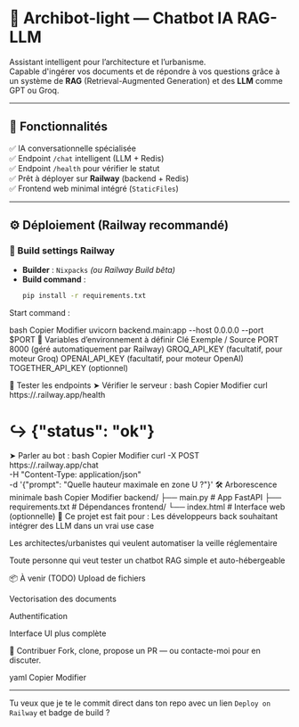 # 🧠 Archibot-light — Chatbot IA RAG-LLM

Assistant intelligent pour l’architecture et l’urbanisme.  
Capable d'ingérer vos documents et de répondre à vos questions grâce à un système de **RAG** (Retrieval-Augmented Generation) et des **LLM** comme GPT ou Groq.

---

## 🚀 Fonctionnalités

✅ IA conversationnelle spécialisée  
✅ Endpoint `/chat` intelligent (LLM + Redis)  
✅ Endpoint `/health` pour vérifier le statut  
✅ Prêt à déployer sur **Railway** (backend + Redis)  
✅ Frontend web minimal intégré (`StaticFiles`)

---

## ⚙️ Déploiement (Railway recommandé)

### 🧱 Build settings Railway

- **Builder** : `Nixpacks` *(ou Railway Build bêta)*
- **Build command** :
  ```bash
  pip install -r requirements.txt
Start command :

bash
Copier
Modifier
uvicorn backend.main:app --host 0.0.0.0 --port $PORT
🔐 Variables d’environnement à définir
Clé	Exemple / Source
PORT	8000 (géré automatiquement par Railway)
GROQ_API_KEY	(facultatif, pour moteur Groq)
OPENAI_API_KEY	(facultatif, pour moteur OpenAI)
TOGETHER_API_KEY	(optionnel)

🧪 Tester les endpoints
➤ Vérifier le serveur :
bash
Copier
Modifier
curl https://<ton-app>.railway.app/health
# ↪︎ {"status": "ok"}
➤ Parler au bot :
bash
Copier
Modifier
curl -X POST https://<ton-app>.railway.app/chat \
  -H "Content-Type: application/json" \
  -d '{"prompt": "Quelle hauteur maximale en zone U ?"}'
🛠 Arborescence minimale
bash
Copier
Modifier
backend/
  ├── main.py            # App FastAPI
  ├── requirements.txt   # Dépendances
frontend/
  └── index.html         # Interface web (optionnelle)
🧠 Ce projet est fait pour :
Les développeurs back souhaitant intégrer des LLM dans un vrai use case

Les architectes/urbanistes qui veulent automatiser la veille réglementaire

Toute personne qui veut tester un chatbot RAG simple et auto-hébergeable

📦 À venir (TODO)
Upload de fichiers

Vectorisation des documents

Authentification

Interface UI plus complète

🤝 Contribuer
Fork, clone, propose un PR — ou contacte-moi pour en discuter.

yaml
Copier
Modifier

---

Tu veux que je te le commit direct dans ton repo avec un lien `Deploy on Railway` et badge de build ?





